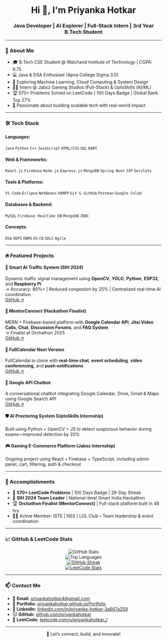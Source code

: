 <h1 align="center">Hi 👋, I'm Priyanka Hotkar</h1>
<h3 align="center">Java Developer | AI Explorer | Full-Stack Intern | 3rd Year B.Tech Student</h3>

---

### 🚀 About Me
- 🎓 B.Tech CSE Student @ Walchand Institute of Technology | CGPA: 9.75  
- 💻 Java & DSA Enthusiast (Apna College Sigma 3.0)  
- 🤖 Exploring Machine Learning, Cloud Computing & System Design  
- 👩‍💻 Intern @ Jabsz Gaming Studios (Full-Stack) & UptoSkills (AI/ML)  
- 🏆 570+ Problems Solved on LeetCode | 100 Days Badge | Global Rank Top 27%  
- 🧠 Passionate about building scalable tech with real-world impact

---

### 🛠️ Tech Stack

#### Languages:
`Java` `Python` `C++` `JavaScript` `HTML/CSS` `SQL` `DART`

#### Web & Frameworks:
`React.js` `Firebase` `Node.js` `Express.js` `MongoDB` `Spring Boot` `JSP` `Servlets`

#### Tools & Platforms:
`VS Code` `Eclipse` `NetBeans` `XAMPP` `Git & GitHub` `Postman` `Google Colab`

#### Databases & Backend:
`MySQL` `Firebase Realtime DB` `MongoDB` `JDBC`

#### Concepts:
`DSA` `OOPS` `DBMS` `OS` `CN` `SDLC` `Agile`

---

### 🔥 Featured Projects

#### 🚦 Smart AI Traffic System (SIH 2024)
Dynamic traffic signal management using **OpenCV**, **YOLO**, **Python**, **ESP32**, and **Raspberry Pi**  
→ Accuracy: 80%+ | Reduced congestion by 25% | Centralized real-time AI coordination  
[GitHub ↗](https://github.com/SAMKIT-CHOPDA/SIH)

#### 🤝 MentorConnect (Hackathon Finalist)
MERN + Firebase-based platform with **Google Calendar API**, **Jitsi Video Calls**, **Chat**, **Discussion Forums**, and **FAQ System**  
→ Finalist at Orchathon 2025  
[GitHub ↗](https://github.com/priyankahotkar/mentorconnect)

#### 📅 FullCalendar Next Version  
FullCalendar.io clone with **real-time chat**, **event scheduling**, **video conferencing**, and **push notifications**  
[GitHub ↗](https://github.com/priyankahotkar/fullcalenderNextVersion)

#### 🤖 Google API Chatbot  
A conversational chatbot integrating Google Calendar, Drive, Gmail & Maps using Google Search API  
[GitHub ↗](https://github.com/priyankahotkar/GoogleChatbot)

#### 🛡️ AI Proctoring System (UptoSkills Internship)
Built using Python + OpenCV + JS to detect suspicious behavior during exams—improved detection by 20%  

#### 🎮 Gaming E-Commerce Platform (Jabsz Internship)
Ongoing project using React + Firebase + TypeScript, including admin panel, cart, filtering, auth & checkout

---

### 🏅 Accomplishments
- 🧠 **570+ LeetCode Problems** | 100 Days Badge | 28-Day Streak  
- 🥇 **SIH 2024 Team Leader** | National-level Smart India Hackathon  
- 🏆 **Orchathon Finalist (MentorConnect)** | Full-stack platform built in 48 hrs  
- 👩‍🏫 Active Member: ISTE | NSS | LOL Club – Team leadership & event coordination  

---

### 📈 GitHub & LeetCode Stats

<div align="center">

![GitHub Stats](https://github-readme-stats.vercel.app/api?username=priyankahotkar&show_icons=true&theme=radical)  
![Top Languages](https://github-readme-stats.vercel.app/api/top-langs/?username=priyankahotkar&layout=compact&theme=radical)  
[![GitHub Streak](https://streak-stats.demolab.com?user=priyankahotkar&theme=radical)](https://git.io/streak-stats)  
[![LeetCode Stats](https://leetcard.jacoblin.cool/priyankahotkar_?theme=dark&font=Fira%20Code&ext=heatmap)](https://leetcode.com/u/priyankahotkar_/)

</div>

---

### 📫 Contact Me

- 📧 **Email:** priyankahotkar4@gmail.com  
- 🔗 **Portfolio:** [priyankahotkar.github.io/Portfolio](https://priyankahotkar.github.io/Portfolio/)  
- 💼 **LinkedIn:** [linkedin.com/in/priyanka-hotkar-3a667a259](https://www.linkedin.com/in/priyanka-hotkar-3a667a259)  
- 🐱 **GitHub:** [github.com/priyankahotkar](https://github.com/priyankahotkar)  
- 🧠 **LeetCode:** [leetcode.com/u/priyankahotkar_/](https://leetcode.com/u/priyankahotkar_/)

---

<div align="center">🚀 Let’s connect, build, and innovate!</div>
